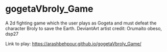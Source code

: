 # gogetaVbroly_Game
A 2d fighting game which the user plays as Gogeta and must defeat the character Broly to save the Earth. DeviantArt artist credit: Orumaito obeso, dsp27

Link to play:  https://arashbehpour.github.io/gogetaVbroly_Game/

